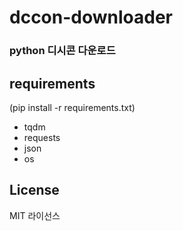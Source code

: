 # dccon-downloader
### python 디시콘 다운로드

## requirements

(pip install -r requirements.txt)
- tqdm
- requests
- json
- os




## License

MIT  라이선스

